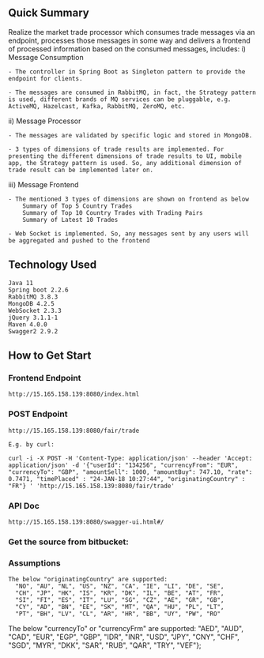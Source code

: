 ## Quick Summary
Realize the market trade processor which consumes trade messages via an endpoint, processes those messages in some way and delivers a frontend of processed information based on the consumed messages, includes:
  i) Message Consumption

    - The controller in Spring Boot as Singleton pattern to provide the endpoint for clients.
   
    - The messages are consumed in RabbitMQ, in fact, the Strategy pattern is used, different brands of MQ services can be pluggable, e.g. ActiveMQ, Hazelcast, Kafka, RabbitMQ, ZeroMQ, etc.

  ii) Message Processor

    - The messages are validated by specific logic and stored in MongoDB.
   
    - 3 types of dimensions of trade results are implemented. For presenting the different dimensions of trade results to UI, mobile app, the Strategy pattern is used. So, any additional dimension of trade result can be implemented later on.

  iii) Message Frontend

    - The mentioned 3 types of dimensions are shown on frontend as below
        Summary of Top 5 Country Trades
        Summary of Top 10 Country Trades with Trading Pairs
        Summary of Latest 10 Trades

    - Web Socket is implemented. So, any messages sent by any users will be aggregated and pushed to the frontend


## Technology Used
    Java 11
    Spring boot 2.2.6
    RabbitMQ 3.8.3
    MongoDB 4.2.5
    WebSocket 2.3.3
    jQuery 3.1.1-1
    Maven 4.0.0
    Swagger2 2.9.2


## How to Get Start

### Frontend Endpoint

    http://15.165.158.139:8080/index.html


### POST Endpoint

    http://15.165.158.139:8080/fair/trade

    E.g. by curl:

    curl -i -X POST -H 'Content-Type: application/json' --header 'Accept: application/json' -d '{"userId": "134256", "currencyFrom": "EUR", "currencyTo": "GBP", "amountSell": 1000, "amountBuy": 747.10, "rate": 0.7471, "timePlaced" : "24-JAN-18 10:27:44", "originatingCountry" : "FR"} ' 'http://15.165.158.139:8080/fair/trade'


### API Doc

    http://15.165.158.139:8080/swagger-ui.html#/



### Get the source from bitbucket:


### Assumptions

    The below "originatingCountry" are supported:
      "NO", "AU", "NL", "US", "NZ", "CA", "IE", "LI", "DE", "SE",
      "CH", "JP", "HK", "IS", "KR", "DK", "IL", "BE", "AT", "FR",
      "SI", "FI", "ES", "IT", "LU", "SG", "CZ", "AE", "GR", "GB",
      "CY", "AD", "BN", "EE", "SK", "MT", "QA", "HU", "PL", "LT",
      "PT", "BH", "LV", "CL", "AR", "HR", "BB", "UY", "PW", "RO"

The below "currencyTo" or "currencyFrm" are supported:
      "AED", "AUD", "CAD", "EUR", "EGP", "GBP", "IDR", "INR", "USD", "JPY",
      "CNY", "CHF", "SGD", "MYR", "DKK", "SAR", "RUB", "QAR", "TRY", "VEF"};


